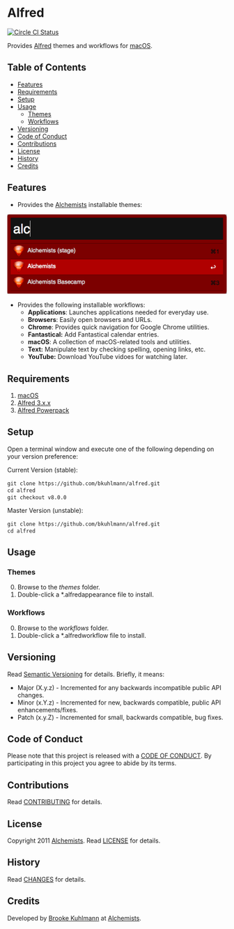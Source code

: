 # Alfred

[![Circle CI Status](https://circleci.com/gh/bkuhlmann/alfred.svg?style=svg)](https://circleci.com/gh/bkuhlmann/alfred)

Provides [Alfred](http://www.alfredapp.com) themes and workflows for
[macOS](https://www.apple.com/macos).

<!-- Tocer[start]: Auto-generated, don't remove. -->

## Table of Contents

  - [Features](#features)
  - [Requirements](#requirements)
  - [Setup](#setup)
  - [Usage](#usage)
    - [Themes](#themes)
    - [Workflows](#workflows)
  - [Versioning](#versioning)
  - [Code of Conduct](#code-of-conduct)
  - [Contributions](#contributions)
  - [License](#license)
  - [History](#history)
  - [Credits](#credits)

<!-- Tocer[finish]: Auto-generated, don't remove. -->

## Features

- Provides the [Alchemists](https://www.alchemists.io) installable themes:

[![Alchemists Screenshot](themes/alchemists/screenshot.png)](https://github.com/bkuhlmann/alfred)

- Provides the following installable workflows:
  - **Applications**: Launches applications needed for everyday use.
  - **Browsers**: Easily open browsers and URLs.
  - **Chrome**: Provides quick navigation for Google Chrome utilities.
  - **Fantastical:** Add Fantastical calendar entries.
  - **macOS**: A collection of macOS-related tools and utilities.
  - **Text:** Manipulate text by checking spelling, opening links, etc.
  - **YouTube:** Download YouTube vidoes for watching later.

## Requirements

1. [macOS](https://www.apple.com/macos)
2. [Alfred 3.x.x](http://www.alfredapp.com)
3. [Alfred Powerpack](https://www.alfredapp.com/powerpack/buy)

## Setup

Open a terminal window and execute one of the following depending on your version preference:

Current Version (stable):

    git clone https://github.com/bkuhlmann/alfred.git
    cd alfred
    git checkout v8.0.0

Master Version (unstable):

    git clone https://github.com/bkuhlmann/alfred.git
    cd alfred

## Usage

### Themes

0. Browse to the _themes_ folder.
0. Double-click a *.alfredappearance file to install.

### Workflows

0. Browse to the _workflows_ folder.
0. Double-click a *.alfredworkflow file to install.

## Versioning

Read [Semantic Versioning](http://semver.org) for details. Briefly, it means:

- Major (X.y.z) - Incremented for any backwards incompatible public API changes.
- Minor (x.Y.z) - Incremented for new, backwards compatible, public API enhancements/fixes.
- Patch (x.y.Z) - Incremented for small, backwards compatible, bug fixes.

## Code of Conduct

Please note that this project is released with a [CODE OF CONDUCT](CODE_OF_CONDUCT.md). By
participating in this project you agree to abide by its terms.

## Contributions

Read [CONTRIBUTING](CONTRIBUTING.md) for details.

## License

Copyright 2011 [Alchemists](https://www.alchemists.io).
Read [LICENSE](LICENSE.md) for details.

## History

Read [CHANGES](CHANGES.md) for details.

## Credits

Developed by [Brooke Kuhlmann](https://www.alchemists.io) at
[Alchemists](https://www.alchemists.io).
